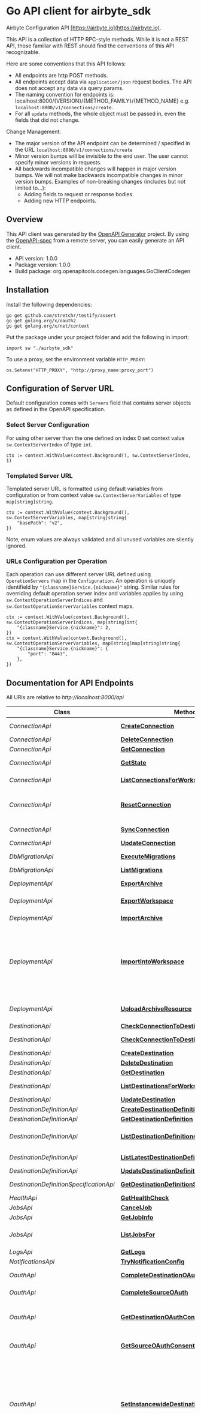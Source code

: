 # Go API client for airbyte_sdk

Airbyte Configuration API
[https://airbyte.io](https://airbyte.io).

This API is a collection of HTTP RPC-style methods. While it is not a REST API, those familiar with REST should find the conventions of this API recognizable.

Here are some conventions that this API follows:
* All endpoints are http POST methods.
* All endpoints accept data via `application/json` request bodies. The API does not accept any data via query params.
* The naming convention for endpoints is: localhost:8000/{VERSION}/{METHOD_FAMILY}/{METHOD_NAME} e.g. `localhost:8000/v1/connections/create`.
* For all `update` methods, the whole object must be passed in, even the fields that did not change.

Change Management:
* The major version of the API endpoint can be determined / specified in the URL `localhost:8080/v1/connections/create`
* Minor version bumps will be invisible to the end user. The user cannot specify minor versions in requests.
* All backwards incompatible changes will happen in major version bumps. We will not make backwards incompatible changes in minor version bumps. Examples of non-breaking changes (includes but not limited to...):
  * Adding fields to request or response bodies.
  * Adding new HTTP endpoints.


## Overview
This API client was generated by the [OpenAPI Generator](https://openapi-generator.tech) project.  By using the [OpenAPI-spec](https://www.openapis.org/) from a remote server, you can easily generate an API client.

- API version: 1.0.0
- Package version: 1.0.0
- Build package: org.openapitools.codegen.languages.GoClientCodegen

## Installation

Install the following dependencies:

```shell
go get github.com/stretchr/testify/assert
go get golang.org/x/oauth2
go get golang.org/x/net/context
```

Put the package under your project folder and add the following in import:

```golang
import sw "./airbyte_sdk"
```

To use a proxy, set the environment variable `HTTP_PROXY`:

```golang
os.Setenv("HTTP_PROXY", "http://proxy_name:proxy_port")
```

## Configuration of Server URL

Default configuration comes with `Servers` field that contains server objects as defined in the OpenAPI specification.

### Select Server Configuration

For using other server than the one defined on index 0 set context value `sw.ContextServerIndex` of type `int`.

```golang
ctx := context.WithValue(context.Background(), sw.ContextServerIndex, 1)
```

### Templated Server URL

Templated server URL is formatted using default variables from configuration or from context value `sw.ContextServerVariables` of type `map[string]string`.

```golang
ctx := context.WithValue(context.Background(), sw.ContextServerVariables, map[string]string{
	"basePath": "v2",
})
```

Note, enum values are always validated and all unused variables are silently ignored.

### URLs Configuration per Operation

Each operation can use different server URL defined using `OperationServers` map in the `Configuration`.
An operation is uniquely identifield by `"{classname}Service.{nickname}"` string.
Similar rules for overriding default operation server index and variables applies by using `sw.ContextOperationServerIndices` and `sw.ContextOperationServerVariables` context maps.

```
ctx := context.WithValue(context.Background(), sw.ContextOperationServerIndices, map[string]int{
	"{classname}Service.{nickname}": 2,
})
ctx = context.WithValue(context.Background(), sw.ContextOperationServerVariables, map[string]map[string]string{
	"{classname}Service.{nickname}": {
		"port": "8443",
	},
})
```

## Documentation for API Endpoints

All URIs are relative to *http://localhost:8000/api*

Class | Method | HTTP request | Description
------------ | ------------- | ------------- | -------------
*ConnectionApi* | [**CreateConnection**](docs/ConnectionApi.md#createconnection) | **Post** /v1/connections/create | Create a connection between a source and a destination
*ConnectionApi* | [**DeleteConnection**](docs/ConnectionApi.md#deleteconnection) | **Post** /v1/connections/delete | Delete a connection
*ConnectionApi* | [**GetConnection**](docs/ConnectionApi.md#getconnection) | **Post** /v1/connections/get | Get a connection
*ConnectionApi* | [**GetState**](docs/ConnectionApi.md#getstate) | **Post** /v1/state/get | Fetch the current state for a connection.
*ConnectionApi* | [**ListConnectionsForWorkspace**](docs/ConnectionApi.md#listconnectionsforworkspace) | **Post** /v1/connections/list | Returns all connections for a workspace.
*ConnectionApi* | [**ResetConnection**](docs/ConnectionApi.md#resetconnection) | **Post** /v1/connections/reset | Reset the data for the connection. Deletes data generated by the connection in the destination. Resets any cursors back to initial state.
*ConnectionApi* | [**SyncConnection**](docs/ConnectionApi.md#syncconnection) | **Post** /v1/connections/sync | Trigger a manual sync of the connection
*ConnectionApi* | [**UpdateConnection**](docs/ConnectionApi.md#updateconnection) | **Post** /v1/connections/update | Update a connection
*DbMigrationApi* | [**ExecuteMigrations**](docs/DbMigrationApi.md#executemigrations) | **Post** /v1/db_migrations/migrate | Migrate the database to the latest version
*DbMigrationApi* | [**ListMigrations**](docs/DbMigrationApi.md#listmigrations) | **Post** /v1/db_migrations/list | List all database migrations
*DeploymentApi* | [**ExportArchive**](docs/DeploymentApi.md#exportarchive) | **Post** /v1/deployment/export | Export Airbyte Configuration and Data Archive
*DeploymentApi* | [**ExportWorkspace**](docs/DeploymentApi.md#exportworkspace) | **Post** /v1/deployment/export_workspace | Export Airbyte Workspace Configuration
*DeploymentApi* | [**ImportArchive**](docs/DeploymentApi.md#importarchive) | **Post** /v1/deployment/import | Import Airbyte Configuration and Data Archive
*DeploymentApi* | [**ImportIntoWorkspace**](docs/DeploymentApi.md#importintoworkspace) | **Post** /v1/deployment/import_into_workspace | Import Airbyte Configuration into Workspace (this operation might change ids of imported configurations). Note, in order to use this api endpoint, you might need to upload a temporary archive resource with &#39;deployment/upload_archive_resource&#39; first 
*DeploymentApi* | [**UploadArchiveResource**](docs/DeploymentApi.md#uploadarchiveresource) | **Post** /v1/deployment/upload_archive_resource | Upload a GZIP archive tarball and stage it in the server&#39;s cache as a temporary resource
*DestinationApi* | [**CheckConnectionToDestination**](docs/DestinationApi.md#checkconnectiontodestination) | **Post** /v1/destinations/check_connection | Check connection to the destination
*DestinationApi* | [**CheckConnectionToDestinationForUpdate**](docs/DestinationApi.md#checkconnectiontodestinationforupdate) | **Post** /v1/destinations/check_connection_for_update | Check connection for a proposed update to a destination
*DestinationApi* | [**CreateDestination**](docs/DestinationApi.md#createdestination) | **Post** /v1/destinations/create | Create a destination
*DestinationApi* | [**DeleteDestination**](docs/DestinationApi.md#deletedestination) | **Post** /v1/destinations/delete | Delete the destination
*DestinationApi* | [**GetDestination**](docs/DestinationApi.md#getdestination) | **Post** /v1/destinations/get | Get configured destination
*DestinationApi* | [**ListDestinationsForWorkspace**](docs/DestinationApi.md#listdestinationsforworkspace) | **Post** /v1/destinations/list | List configured destinations for a workspace
*DestinationApi* | [**UpdateDestination**](docs/DestinationApi.md#updatedestination) | **Post** /v1/destinations/update | Update a destination
*DestinationDefinitionApi* | [**CreateDestinationDefinition**](docs/DestinationDefinitionApi.md#createdestinationdefinition) | **Post** /v1/destination_definitions/create | Creates a destinationsDefinition
*DestinationDefinitionApi* | [**GetDestinationDefinition**](docs/DestinationDefinitionApi.md#getdestinationdefinition) | **Post** /v1/destination_definitions/get | Get destinationDefinition
*DestinationDefinitionApi* | [**ListDestinationDefinitions**](docs/DestinationDefinitionApi.md#listdestinationdefinitions) | **Post** /v1/destination_definitions/list | List all the destinationDefinitions the current Airbyte deployment is configured to use
*DestinationDefinitionApi* | [**ListLatestDestinationDefinitions**](docs/DestinationDefinitionApi.md#listlatestdestinationdefinitions) | **Post** /v1/destination_definitions/list_latest | List the latest destinationDefinitions Airbyte supports
*DestinationDefinitionApi* | [**UpdateDestinationDefinition**](docs/DestinationDefinitionApi.md#updatedestinationdefinition) | **Post** /v1/destination_definitions/update | Update destinationDefinition
*DestinationDefinitionSpecificationApi* | [**GetDestinationDefinitionSpecification**](docs/DestinationDefinitionSpecificationApi.md#getdestinationdefinitionspecification) | **Post** /v1/destination_definition_specifications/get | Get specification for a destinationDefinition
*HealthApi* | [**GetHealthCheck**](docs/HealthApi.md#gethealthcheck) | **Get** /v1/health | Health Check
*JobsApi* | [**CancelJob**](docs/JobsApi.md#canceljob) | **Post** /v1/jobs/cancel | Cancels a job
*JobsApi* | [**GetJobInfo**](docs/JobsApi.md#getjobinfo) | **Post** /v1/jobs/get | Get information about a job
*JobsApi* | [**ListJobsFor**](docs/JobsApi.md#listjobsfor) | **Post** /v1/jobs/list | Returns recent jobs for a connection. Jobs are returned in descending order by createdAt.
*LogsApi* | [**GetLogs**](docs/LogsApi.md#getlogs) | **Post** /v1/logs/get | Get logs
*NotificationsApi* | [**TryNotificationConfig**](docs/NotificationsApi.md#trynotificationconfig) | **Post** /v1/notifications/try | Try sending a notifications
*OauthApi* | [**CompleteDestinationOAuth**](docs/OauthApi.md#completedestinationoauth) | **Post** /v1/destination_oauths/complete_oauth | Given a destination def ID generate an access/refresh token etc.
*OauthApi* | [**CompleteSourceOAuth**](docs/OauthApi.md#completesourceoauth) | **Post** /v1/source_oauths/complete_oauth | Given a source def ID generate an access/refresh token etc.
*OauthApi* | [**GetDestinationOAuthConsent**](docs/OauthApi.md#getdestinationoauthconsent) | **Post** /v1/destination_oauths/get_consent_url | Given a destination connector definition ID, return the URL to the consent screen where to redirect the user to.
*OauthApi* | [**GetSourceOAuthConsent**](docs/OauthApi.md#getsourceoauthconsent) | **Post** /v1/source_oauths/get_consent_url | Given a source connector definition ID, return the URL to the consent screen where to redirect the user to.
*OauthApi* | [**SetInstancewideDestinationOauthParams**](docs/OauthApi.md#setinstancewidedestinationoauthparams) | **Post** /v1/destination_oauths/oauth_params/create | Sets instancewide variables to be used for the oauth flow when creating this destination. When set, these variables will be injected into a connector&#39;s configuration before any interaction with the connector image itself. This enables running oauth flows with consistent variables e.g: the company&#39;s Google Ads developer_token, client_id, and client_secret without the user having to know about these variables. 
*OauthApi* | [**SetInstancewideSourceOauthParams**](docs/OauthApi.md#setinstancewidesourceoauthparams) | **Post** /v1/source_oauths/oauth_params/create | Sets instancewide variables to be used for the oauth flow when creating this source. When set, these variables will be injected into a connector&#39;s configuration before any interaction with the connector image itself. This enables running oauth flows with consistent variables e.g: the company&#39;s Google Ads developer_token, client_id, and client_secret without the user having to know about these variables. 
*OpenapiApi* | [**GetOpenApiSpec**](docs/OpenapiApi.md#getopenapispec) | **Get** /v1/openapi | Returns the openapi specification
*OperationApi* | [**CheckOperation**](docs/OperationApi.md#checkoperation) | **Post** /v1/operations/check | Check if an operation to be created is valid
*OperationApi* | [**CreateOperation**](docs/OperationApi.md#createoperation) | **Post** /v1/operations/create | Create an operation to be applied as part of a connection pipeline
*OperationApi* | [**DeleteOperation**](docs/OperationApi.md#deleteoperation) | **Post** /v1/operations/delete | Delete an operation
*OperationApi* | [**GetOperation**](docs/OperationApi.md#getoperation) | **Post** /v1/operations/get | Returns an operation
*OperationApi* | [**ListOperationsForConnection**](docs/OperationApi.md#listoperationsforconnection) | **Post** /v1/operations/list | Returns all operations for a connection.
*OperationApi* | [**UpdateOperation**](docs/OperationApi.md#updateoperation) | **Post** /v1/operations/update | Update an operation
*SchedulerApi* | [**ExecuteDestinationCheckConnection**](docs/SchedulerApi.md#executedestinationcheckconnection) | **Post** /v1/scheduler/destinations/check_connection | Run check connection for a given destination configuration
*SchedulerApi* | [**ExecuteSourceCheckConnection**](docs/SchedulerApi.md#executesourcecheckconnection) | **Post** /v1/scheduler/sources/check_connection | Run check connection for a given source configuration
*SchedulerApi* | [**ExecuteSourceDiscoverSchema**](docs/SchedulerApi.md#executesourcediscoverschema) | **Post** /v1/scheduler/sources/discover_schema | Run discover schema for a given source a source configuration
*SourceApi* | [**CheckConnectionToSource**](docs/SourceApi.md#checkconnectiontosource) | **Post** /v1/sources/check_connection | Check connection to the source
*SourceApi* | [**CheckConnectionToSourceForUpdate**](docs/SourceApi.md#checkconnectiontosourceforupdate) | **Post** /v1/sources/check_connection_for_update | Check connection for a proposed update to a source
*SourceApi* | [**CreateSource**](docs/SourceApi.md#createsource) | **Post** /v1/sources/create | Create a source
*SourceApi* | [**DeleteSource**](docs/SourceApi.md#deletesource) | **Post** /v1/sources/delete | Delete a source
*SourceApi* | [**DiscoverSchemaForSource**](docs/SourceApi.md#discoverschemaforsource) | **Post** /v1/sources/discover_schema | Discover the schema catalog of the source
*SourceApi* | [**GetSource**](docs/SourceApi.md#getsource) | **Post** /v1/sources/get | Get source
*SourceApi* | [**ListSourcesForWorkspace**](docs/SourceApi.md#listsourcesforworkspace) | **Post** /v1/sources/list | List sources for workspace
*SourceApi* | [**UpdateSource**](docs/SourceApi.md#updatesource) | **Post** /v1/sources/update | Update a source
*SourceDefinitionApi* | [**CreateSourceDefinition**](docs/SourceDefinitionApi.md#createsourcedefinition) | **Post** /v1/source_definitions/create | Creates a sourceDefinition
*SourceDefinitionApi* | [**GetSourceDefinition**](docs/SourceDefinitionApi.md#getsourcedefinition) | **Post** /v1/source_definitions/get | Get source
*SourceDefinitionApi* | [**ListLatestSourceDefinitions**](docs/SourceDefinitionApi.md#listlatestsourcedefinitions) | **Post** /v1/source_definitions/list_latest | List the latest sourceDefinitions Airbyte supports
*SourceDefinitionApi* | [**ListSourceDefinitions**](docs/SourceDefinitionApi.md#listsourcedefinitions) | **Post** /v1/source_definitions/list | List all the sourceDefinitions the current Airbyte deployment is configured to use
*SourceDefinitionApi* | [**UpdateSourceDefinition**](docs/SourceDefinitionApi.md#updatesourcedefinition) | **Post** /v1/source_definitions/update | Update a sourceDefinition
*SourceDefinitionSpecificationApi* | [**GetSourceDefinitionSpecification**](docs/SourceDefinitionSpecificationApi.md#getsourcedefinitionspecification) | **Post** /v1/source_definition_specifications/get | Get specification for a SourceDefinition.
*WebBackendApi* | [**WebBackendConnectionSearch**](docs/WebBackendApi.md#webbackendconnectionsearch) | **Post** /v1/web_backend/connections/search | Search connections
*WebBackendApi* | [**WebBackendCreateConnection**](docs/WebBackendApi.md#webbackendcreateconnection) | **Post** /v1/web_backend/connections/create | Create a connection
*WebBackendApi* | [**WebBackendCreateDestination**](docs/WebBackendApi.md#webbackendcreatedestination) | **Post** /v1/web_backend/destinations/create | Create a destination
*WebBackendApi* | [**WebBackendCreateSource**](docs/WebBackendApi.md#webbackendcreatesource) | **Post** /v1/web_backend/sources/create | Create a source
*WebBackendApi* | [**WebBackendGetConnection**](docs/WebBackendApi.md#webbackendgetconnection) | **Post** /v1/web_backend/connections/get | Get a connection
*WebBackendApi* | [**WebBackendListConnectionsForWorkspace**](docs/WebBackendApi.md#webbackendlistconnectionsforworkspace) | **Post** /v1/web_backend/connections/list | Returns all connections for a workspace.
*WebBackendApi* | [**WebBackendUpdateConnection**](docs/WebBackendApi.md#webbackendupdateconnection) | **Post** /v1/web_backend/connections/update | Update a connection
*WorkspaceApi* | [**CreateWorkspace**](docs/WorkspaceApi.md#createworkspace) | **Post** /v1/workspaces/create | Creates a workspace
*WorkspaceApi* | [**DeleteWorkspace**](docs/WorkspaceApi.md#deleteworkspace) | **Post** /v1/workspaces/delete | Deletes a workspace
*WorkspaceApi* | [**GetWorkspace**](docs/WorkspaceApi.md#getworkspace) | **Post** /v1/workspaces/get | Find workspace by ID
*WorkspaceApi* | [**GetWorkspaceBySlug**](docs/WorkspaceApi.md#getworkspacebyslug) | **Post** /v1/workspaces/get_by_slug | Find workspace by slug
*WorkspaceApi* | [**ListWorkspaces**](docs/WorkspaceApi.md#listworkspaces) | **Post** /v1/workspaces/list | List all workspaces registered in the current Airbyte deployment
*WorkspaceApi* | [**UpdateWorkspace**](docs/WorkspaceApi.md#updateworkspace) | **Post** /v1/workspaces/update | Update workspace state


## Documentation For Models

 - [AirbyteCatalog](docs/AirbyteCatalog.md)
 - [AirbyteStream](docs/AirbyteStream.md)
 - [AirbyteStreamAndConfiguration](docs/AirbyteStreamAndConfiguration.md)
 - [AirbyteStreamConfiguration](docs/AirbyteStreamConfiguration.md)
 - [AttemptInfoRead](docs/AttemptInfoRead.md)
 - [AttemptRead](docs/AttemptRead.md)
 - [AttemptStatus](docs/AttemptStatus.md)
 - [AuthSpecification](docs/AuthSpecification.md)
 - [CheckConnectionRead](docs/CheckConnectionRead.md)
 - [CheckOperationRead](docs/CheckOperationRead.md)
 - [CompleteDestinationOAuthRequest](docs/CompleteDestinationOAuthRequest.md)
 - [CompleteSourceOauthRequest](docs/CompleteSourceOauthRequest.md)
 - [ConnectionCreate](docs/ConnectionCreate.md)
 - [ConnectionIdRequestBody](docs/ConnectionIdRequestBody.md)
 - [ConnectionRead](docs/ConnectionRead.md)
 - [ConnectionReadList](docs/ConnectionReadList.md)
 - [ConnectionSchedule](docs/ConnectionSchedule.md)
 - [ConnectionState](docs/ConnectionState.md)
 - [ConnectionStatus](docs/ConnectionStatus.md)
 - [ConnectionUpdate](docs/ConnectionUpdate.md)
 - [DataType](docs/DataType.md)
 - [DbMigrationExecutionRead](docs/DbMigrationExecutionRead.md)
 - [DbMigrationRead](docs/DbMigrationRead.md)
 - [DbMigrationReadList](docs/DbMigrationReadList.md)
 - [DbMigrationRequestBody](docs/DbMigrationRequestBody.md)
 - [DbMigrationState](docs/DbMigrationState.md)
 - [DestinationCoreConfig](docs/DestinationCoreConfig.md)
 - [DestinationCreate](docs/DestinationCreate.md)
 - [DestinationDefinitionCreate](docs/DestinationDefinitionCreate.md)
 - [DestinationDefinitionIdRequestBody](docs/DestinationDefinitionIdRequestBody.md)
 - [DestinationDefinitionRead](docs/DestinationDefinitionRead.md)
 - [DestinationDefinitionReadList](docs/DestinationDefinitionReadList.md)
 - [DestinationDefinitionSpecificationRead](docs/DestinationDefinitionSpecificationRead.md)
 - [DestinationDefinitionUpdate](docs/DestinationDefinitionUpdate.md)
 - [DestinationIdRequestBody](docs/DestinationIdRequestBody.md)
 - [DestinationOauthConsentRequest](docs/DestinationOauthConsentRequest.md)
 - [DestinationRead](docs/DestinationRead.md)
 - [DestinationReadList](docs/DestinationReadList.md)
 - [DestinationSearch](docs/DestinationSearch.md)
 - [DestinationSyncMode](docs/DestinationSyncMode.md)
 - [DestinationUpdate](docs/DestinationUpdate.md)
 - [HealthCheckRead](docs/HealthCheckRead.md)
 - [ImportRead](docs/ImportRead.md)
 - [ImportRequestBody](docs/ImportRequestBody.md)
 - [InvalidInputExceptionInfo](docs/InvalidInputExceptionInfo.md)
 - [InvalidInputProperty](docs/InvalidInputProperty.md)
 - [JobConfigType](docs/JobConfigType.md)
 - [JobIdRequestBody](docs/JobIdRequestBody.md)
 - [JobInfoRead](docs/JobInfoRead.md)
 - [JobListRequestBody](docs/JobListRequestBody.md)
 - [JobRead](docs/JobRead.md)
 - [JobReadList](docs/JobReadList.md)
 - [JobStatus](docs/JobStatus.md)
 - [JobWithAttemptsRead](docs/JobWithAttemptsRead.md)
 - [KnownExceptionInfo](docs/KnownExceptionInfo.md)
 - [LogRead](docs/LogRead.md)
 - [LogType](docs/LogType.md)
 - [LogsRequestBody](docs/LogsRequestBody.md)
 - [NamespaceDefinitionType](docs/NamespaceDefinitionType.md)
 - [NotFoundKnownExceptionInfo](docs/NotFoundKnownExceptionInfo.md)
 - [Notification](docs/Notification.md)
 - [NotificationRead](docs/NotificationRead.md)
 - [NotificationType](docs/NotificationType.md)
 - [OAuth2Specification](docs/OAuth2Specification.md)
 - [OAuthConsentRead](docs/OAuthConsentRead.md)
 - [OperationCreate](docs/OperationCreate.md)
 - [OperationIdRequestBody](docs/OperationIdRequestBody.md)
 - [OperationRead](docs/OperationRead.md)
 - [OperationReadList](docs/OperationReadList.md)
 - [OperationUpdate](docs/OperationUpdate.md)
 - [OperatorConfiguration](docs/OperatorConfiguration.md)
 - [OperatorDbt](docs/OperatorDbt.md)
 - [OperatorNormalization](docs/OperatorNormalization.md)
 - [OperatorType](docs/OperatorType.md)
 - [Pagination](docs/Pagination.md)
 - [ResourceRequirements](docs/ResourceRequirements.md)
 - [SetInstancewideDestinationOauthParamsRequestBody](docs/SetInstancewideDestinationOauthParamsRequestBody.md)
 - [SetInstancewideSourceOauthParamsRequestBody](docs/SetInstancewideSourceOauthParamsRequestBody.md)
 - [SlackNotificationConfiguration](docs/SlackNotificationConfiguration.md)
 - [SlugRequestBody](docs/SlugRequestBody.md)
 - [SourceCoreConfig](docs/SourceCoreConfig.md)
 - [SourceCreate](docs/SourceCreate.md)
 - [SourceDefinitionCreate](docs/SourceDefinitionCreate.md)
 - [SourceDefinitionIdRequestBody](docs/SourceDefinitionIdRequestBody.md)
 - [SourceDefinitionRead](docs/SourceDefinitionRead.md)
 - [SourceDefinitionReadList](docs/SourceDefinitionReadList.md)
 - [SourceDefinitionSpecificationRead](docs/SourceDefinitionSpecificationRead.md)
 - [SourceDefinitionUpdate](docs/SourceDefinitionUpdate.md)
 - [SourceDiscoverSchemaRead](docs/SourceDiscoverSchemaRead.md)
 - [SourceIdRequestBody](docs/SourceIdRequestBody.md)
 - [SourceOauthConsentRequest](docs/SourceOauthConsentRequest.md)
 - [SourceRead](docs/SourceRead.md)
 - [SourceReadList](docs/SourceReadList.md)
 - [SourceSearch](docs/SourceSearch.md)
 - [SourceUpdate](docs/SourceUpdate.md)
 - [SyncMode](docs/SyncMode.md)
 - [SynchronousJobRead](docs/SynchronousJobRead.md)
 - [UploadRead](docs/UploadRead.md)
 - [WebBackendConnectionCreate](docs/WebBackendConnectionCreate.md)
 - [WebBackendConnectionRead](docs/WebBackendConnectionRead.md)
 - [WebBackendConnectionReadList](docs/WebBackendConnectionReadList.md)
 - [WebBackendConnectionRequestBody](docs/WebBackendConnectionRequestBody.md)
 - [WebBackendConnectionSearch](docs/WebBackendConnectionSearch.md)
 - [WebBackendConnectionUpdate](docs/WebBackendConnectionUpdate.md)
 - [WebBackendOperationCreateOrUpdate](docs/WebBackendOperationCreateOrUpdate.md)
 - [WorkspaceCreate](docs/WorkspaceCreate.md)
 - [WorkspaceIdRequestBody](docs/WorkspaceIdRequestBody.md)
 - [WorkspaceRead](docs/WorkspaceRead.md)
 - [WorkspaceReadList](docs/WorkspaceReadList.md)
 - [WorkspaceUpdate](docs/WorkspaceUpdate.md)


## Documentation For Authorization



### bearerAuth

- **Type**: HTTP Bearer token authentication

Example

```golang
auth := context.WithValue(context.Background(), sw.ContextAccessToken, "BEARERTOKENSTRING")
r, err := client.Service.Operation(auth, args)
```


## Documentation for Utility Methods

Due to the fact that model structure members are all pointers, this package contains
a number of utility functions to easily obtain pointers to values of basic types.
Each of these functions takes a value of the given basic type and returns a pointer to it:

* `PtrBool`
* `PtrInt`
* `PtrInt32`
* `PtrInt64`
* `PtrFloat`
* `PtrFloat32`
* `PtrFloat64`
* `PtrString`
* `PtrTime`

## Author

contact@airbyte.io

